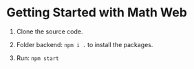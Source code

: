# Getting Started with Math Web

1. Clone the source code.

2. Folder backend: `npm i .` to install the packages.

3. Run: `npm start`
